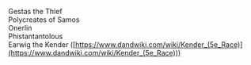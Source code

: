 Gestas the Thief  
Polycreates of Samos  
Onerlin  
Phistantantolous  
Earwig the Kender ([https://www.dandwiki.com/wiki/Kender_(5e_Race)](https://www.dandwiki.com/wiki/Kender_(5e_Race)))